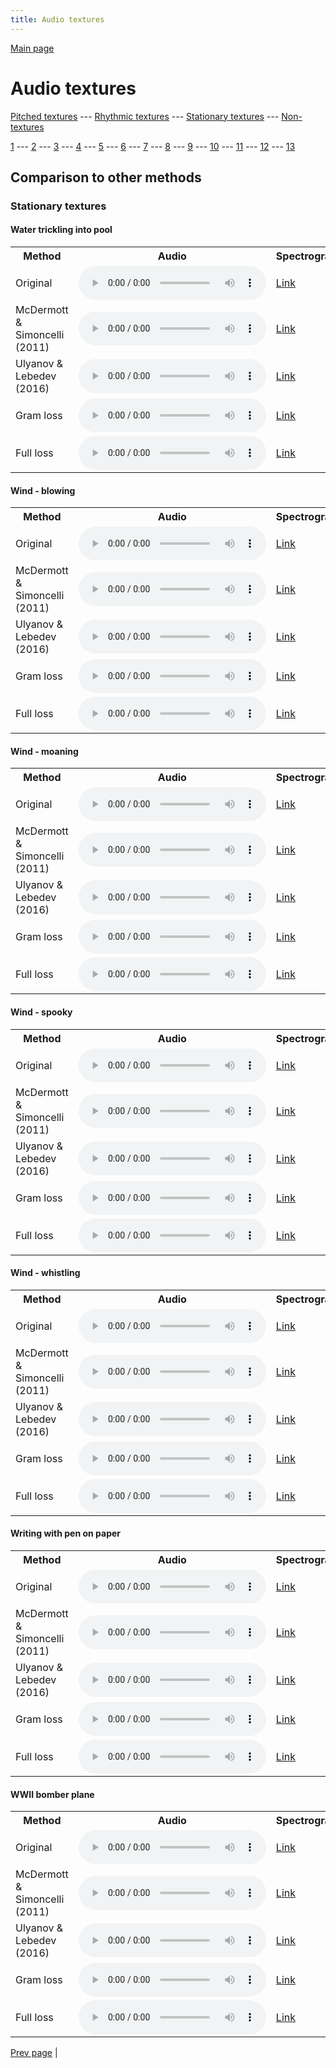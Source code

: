 ```yaml
---
title: Audio textures
---
```


[Main page](/audio_textures/)

# Audio textures

[Pitched textures](/audio_textures/pitched_textures/1/) --- [Rhythmic textures](/audio_textures/rhythmic_textures/1/) --- [Stationary textures](/audio_textures/stationary_textures/1/) --- [Non-textures](/audio_textures/non_textures/1/)

[1](/audio_textures/stationary_textures/1/) --- [2](/audio_textures/stationary_textures/2/) --- [3](/audio_textures/stationary_textures/3/) --- [4](/audio_textures/stationary_textures/4/) --- [5](/audio_textures/stationary_textures/5/) --- [6](/audio_textures/stationary_textures/6/) --- [7](/audio_textures/stationary_textures/7/) --- [8](/audio_textures/stationary_textures/8/) --- [9](/audio_textures/stationary_textures/9/) --- [10](/audio_textures/stationary_textures/10/) --- [11](/audio_textures/stationary_textures/11/) --- [12](/audio_textures/stationary_textures/12/) --- [13](/audio_textures/stationary_textures/13/)

## Comparison to other methods

### Stationary textures

#### Water trickling into pool

<center>
<table>

<tr>
  <th>Method</th>
  <th>Audio</th>
  <th>Spectrogram</th>
</tr>

<tr>
<td>Original</td>
<td>
  <audio controls>
    <source src="/audio_textures/assets/baselines/original/Water_trickling_into_pool.ogg">
    <source src="/audio_textures/assets/baselines/original/Water_trickling_into_pool.mp3">
    <source src="/audio_textures/assets/baselines/original/Water_trickling_into_pool.wav">
  </audio>
</td>
<td>
  <a href="/audio_textures/assets/baselines/original/Water_trickling_into_pool.png">Link</a>
</td>
</tr>

<tr>
<td>McDermott & Simoncelli (2011)</td>
<td>
  <audio controls>
    <source src="/audio_textures/assets/baselines/mcdermott/Water_trickling_into_pool.ogg">
    <source src="/audio_textures/assets/baselines/mcdermott/Water_trickling_into_pool.mp3">
    <source src="/audio_textures/assets/baselines/mcdermott/Water_trickling_into_pool.wav">
  </audio>
</td>
<td>
  <a href="/audio_textures/assets/baselines/mcdermott/Water_trickling_into_pool.png">Link</a>
</td>
</tr>

<tr>
<td>Ulyanov & Lebedev (2016)</td>
<td>
  <audio controls>
    <source src="/audio_textures/assets/baselines/ulyanov/Water_trickling_into_pool.ogg">
    <source src="/audio_textures/assets/baselines/ulyanov/Water_trickling_into_pool.mp3">
    <source src="/audio_textures/assets/baselines/ulyanov/Water_trickling_into_pool.wav">
  </audio>
</td>
<td>
  <a href="/audio_textures/assets/baselines/ulyanov/Water_trickling_into_pool.png">Link</a>
</td>
</tr>

<tr>
<td>Gram loss</td>
<td>
  <audio controls>
    <source src="/audio_textures/assets/baselines/gram/Water_trickling_into_pool.ogg">
    <source src="/audio_textures/assets/baselines/gram/Water_trickling_into_pool.mp3">
    <source src="/audio_textures/assets/baselines/gram/Water_trickling_into_pool.wav">
  </audio>
</td>
<td>
  <a href="/audio_textures/assets/baselines/gram/Water_trickling_into_pool.png">Link</a>
</td>
</tr>

<tr>
<td>Full loss</td>
<td>
  <audio controls>
    <source src="/audio_textures/assets/baselines/full_loss/Water_trickling_into_pool.ogg">
    <source src="/audio_textures/assets/baselines/full_loss/Water_trickling_into_pool.mp3">
    <source src="/audio_textures/assets/baselines/full_loss/Water_trickling_into_pool.wav">
  </audio>
</td>
<td>
  <a href="/audio_textures/assets/baselines/full_loss/Water_trickling_into_pool.png">Link</a>
</td>
</tr>

</table>
</center>

#### Wind - blowing

<center>
<table>

<tr>
  <th>Method</th>
  <th>Audio</th>
  <th>Spectrogram</th>
</tr>

<tr>
<td>Original</td>
<td>
  <audio controls>
    <source src="/audio_textures/assets/baselines/original/Wind_-_blowing.ogg">
    <source src="/audio_textures/assets/baselines/original/Wind_-_blowing.mp3">
    <source src="/audio_textures/assets/baselines/original/Wind_-_blowing.wav">
  </audio>
</td>
<td>
  <a href="/audio_textures/assets/baselines/original/Wind_-_blowing.png">Link</a>
</td>
</tr>

<tr>
<td>McDermott & Simoncelli (2011)</td>
<td>
  <audio controls>
    <source src="/audio_textures/assets/baselines/mcdermott/Wind_-_blowing.ogg">
    <source src="/audio_textures/assets/baselines/mcdermott/Wind_-_blowing.mp3">
    <source src="/audio_textures/assets/baselines/mcdermott/Wind_-_blowing.wav">
  </audio>
</td>
<td>
  <a href="/audio_textures/assets/baselines/mcdermott/Wind_-_blowing.png">Link</a>
</td>
</tr>

<tr>
<td>Ulyanov & Lebedev (2016)</td>
<td>
  <audio controls>
    <source src="/audio_textures/assets/baselines/ulyanov/Wind_-_blowing.ogg">
    <source src="/audio_textures/assets/baselines/ulyanov/Wind_-_blowing.mp3">
    <source src="/audio_textures/assets/baselines/ulyanov/Wind_-_blowing.wav">
  </audio>
</td>
<td>
  <a href="/audio_textures/assets/baselines/ulyanov/Wind_-_blowing.png">Link</a>
</td>
</tr>

<tr>
<td>Gram loss</td>
<td>
  <audio controls>
    <source src="/audio_textures/assets/baselines/gram/Wind_-_blowing.ogg">
    <source src="/audio_textures/assets/baselines/gram/Wind_-_blowing.mp3">
    <source src="/audio_textures/assets/baselines/gram/Wind_-_blowing.wav">
  </audio>
</td>
<td>
  <a href="/audio_textures/assets/baselines/gram/Wind_-_blowing.png">Link</a>
</td>
</tr>

<tr>
<td>Full loss</td>
<td>
  <audio controls>
    <source src="/audio_textures/assets/baselines/full_loss/Wind_-_blowing.ogg">
    <source src="/audio_textures/assets/baselines/full_loss/Wind_-_blowing.mp3">
    <source src="/audio_textures/assets/baselines/full_loss/Wind_-_blowing.wav">
  </audio>
</td>
<td>
  <a href="/audio_textures/assets/baselines/full_loss/Wind_-_blowing.png">Link</a>
</td>
</tr>

</table>
</center>

#### Wind - moaning

<center>
<table>

<tr>
  <th>Method</th>
  <th>Audio</th>
  <th>Spectrogram</th>
</tr>

<tr>
<td>Original</td>
<td>
  <audio controls>
    <source src="/audio_textures/assets/baselines/original/Wind_-_moaning.ogg">
    <source src="/audio_textures/assets/baselines/original/Wind_-_moaning.mp3">
    <source src="/audio_textures/assets/baselines/original/Wind_-_moaning.wav">
  </audio>
</td>
<td>
  <a href="/audio_textures/assets/baselines/original/Wind_-_moaning.png">Link</a>
</td>
</tr>

<tr>
<td>McDermott & Simoncelli (2011)</td>
<td>
  <audio controls>
    <source src="/audio_textures/assets/baselines/mcdermott/Wind_-_moaning.ogg">
    <source src="/audio_textures/assets/baselines/mcdermott/Wind_-_moaning.mp3">
    <source src="/audio_textures/assets/baselines/mcdermott/Wind_-_moaning.wav">
  </audio>
</td>
<td>
  <a href="/audio_textures/assets/baselines/mcdermott/Wind_-_moaning.png">Link</a>
</td>
</tr>

<tr>
<td>Ulyanov & Lebedev (2016)</td>
<td>
  <audio controls>
    <source src="/audio_textures/assets/baselines/ulyanov/Wind_-_moaning.ogg">
    <source src="/audio_textures/assets/baselines/ulyanov/Wind_-_moaning.mp3">
    <source src="/audio_textures/assets/baselines/ulyanov/Wind_-_moaning.wav">
  </audio>
</td>
<td>
  <a href="/audio_textures/assets/baselines/ulyanov/Wind_-_moaning.png">Link</a>
</td>
</tr>

<tr>
<td>Gram loss</td>
<td>
  <audio controls>
    <source src="/audio_textures/assets/baselines/gram/Wind_-_moaning.ogg">
    <source src="/audio_textures/assets/baselines/gram/Wind_-_moaning.mp3">
    <source src="/audio_textures/assets/baselines/gram/Wind_-_moaning.wav">
  </audio>
</td>
<td>
  <a href="/audio_textures/assets/baselines/gram/Wind_-_moaning.png">Link</a>
</td>
</tr>

<tr>
<td>Full loss</td>
<td>
  <audio controls>
    <source src="/audio_textures/assets/baselines/full_loss/Wind_-_moaning.ogg">
    <source src="/audio_textures/assets/baselines/full_loss/Wind_-_moaning.mp3">
    <source src="/audio_textures/assets/baselines/full_loss/Wind_-_moaning.wav">
  </audio>
</td>
<td>
  <a href="/audio_textures/assets/baselines/full_loss/Wind_-_moaning.png">Link</a>
</td>
</tr>

</table>
</center>

#### Wind - spooky

<center>
<table>

<tr>
  <th>Method</th>
  <th>Audio</th>
  <th>Spectrogram</th>
</tr>

<tr>
<td>Original</td>
<td>
  <audio controls>
    <source src="/audio_textures/assets/baselines/original/Wind_-_spooky.ogg">
    <source src="/audio_textures/assets/baselines/original/Wind_-_spooky.mp3">
    <source src="/audio_textures/assets/baselines/original/Wind_-_spooky.wav">
  </audio>
</td>
<td>
  <a href="/audio_textures/assets/baselines/original/Wind_-_spooky.png">Link</a>
</td>
</tr>

<tr>
<td>McDermott & Simoncelli (2011)</td>
<td>
  <audio controls>
    <source src="/audio_textures/assets/baselines/mcdermott/Wind_-_spooky.ogg">
    <source src="/audio_textures/assets/baselines/mcdermott/Wind_-_spooky.mp3">
    <source src="/audio_textures/assets/baselines/mcdermott/Wind_-_spooky.wav">
  </audio>
</td>
<td>
  <a href="/audio_textures/assets/baselines/mcdermott/Wind_-_spooky.png">Link</a>
</td>
</tr>

<tr>
<td>Ulyanov & Lebedev (2016)</td>
<td>
  <audio controls>
    <source src="/audio_textures/assets/baselines/ulyanov/Wind_-_spooky.ogg">
    <source src="/audio_textures/assets/baselines/ulyanov/Wind_-_spooky.mp3">
    <source src="/audio_textures/assets/baselines/ulyanov/Wind_-_spooky.wav">
  </audio>
</td>
<td>
  <a href="/audio_textures/assets/baselines/ulyanov/Wind_-_spooky.png">Link</a>
</td>
</tr>

<tr>
<td>Gram loss</td>
<td>
  <audio controls>
    <source src="/audio_textures/assets/baselines/gram/Wind_-_spooky.ogg">
    <source src="/audio_textures/assets/baselines/gram/Wind_-_spooky.mp3">
    <source src="/audio_textures/assets/baselines/gram/Wind_-_spooky.wav">
  </audio>
</td>
<td>
  <a href="/audio_textures/assets/baselines/gram/Wind_-_spooky.png">Link</a>
</td>
</tr>

<tr>
<td>Full loss</td>
<td>
  <audio controls>
    <source src="/audio_textures/assets/baselines/full_loss/Wind_-_spooky.ogg">
    <source src="/audio_textures/assets/baselines/full_loss/Wind_-_spooky.mp3">
    <source src="/audio_textures/assets/baselines/full_loss/Wind_-_spooky.wav">
  </audio>
</td>
<td>
  <a href="/audio_textures/assets/baselines/full_loss/Wind_-_spooky.png">Link</a>
</td>
</tr>

</table>
</center>

#### Wind - whistling

<center>
<table>

<tr>
  <th>Method</th>
  <th>Audio</th>
  <th>Spectrogram</th>
</tr>

<tr>
<td>Original</td>
<td>
  <audio controls>
    <source src="/audio_textures/assets/baselines/original/Wind_-_whistling.ogg">
    <source src="/audio_textures/assets/baselines/original/Wind_-_whistling.mp3">
    <source src="/audio_textures/assets/baselines/original/Wind_-_whistling.wav">
  </audio>
</td>
<td>
  <a href="/audio_textures/assets/baselines/original/Wind_-_whistling.png">Link</a>
</td>
</tr>

<tr>
<td>McDermott & Simoncelli (2011)</td>
<td>
  <audio controls>
    <source src="/audio_textures/assets/baselines/mcdermott/Wind_-_whistling.ogg">
    <source src="/audio_textures/assets/baselines/mcdermott/Wind_-_whistling.mp3">
    <source src="/audio_textures/assets/baselines/mcdermott/Wind_-_whistling.wav">
  </audio>
</td>
<td>
  <a href="/audio_textures/assets/baselines/mcdermott/Wind_-_whistling.png">Link</a>
</td>
</tr>

<tr>
<td>Ulyanov & Lebedev (2016)</td>
<td>
  <audio controls>
    <source src="/audio_textures/assets/baselines/ulyanov/Wind_-_whistling.ogg">
    <source src="/audio_textures/assets/baselines/ulyanov/Wind_-_whistling.mp3">
    <source src="/audio_textures/assets/baselines/ulyanov/Wind_-_whistling.wav">
  </audio>
</td>
<td>
  <a href="/audio_textures/assets/baselines/ulyanov/Wind_-_whistling.png">Link</a>
</td>
</tr>

<tr>
<td>Gram loss</td>
<td>
  <audio controls>
    <source src="/audio_textures/assets/baselines/gram/Wind_-_whistling.ogg">
    <source src="/audio_textures/assets/baselines/gram/Wind_-_whistling.mp3">
    <source src="/audio_textures/assets/baselines/gram/Wind_-_whistling.wav">
  </audio>
</td>
<td>
  <a href="/audio_textures/assets/baselines/gram/Wind_-_whistling.png">Link</a>
</td>
</tr>

<tr>
<td>Full loss</td>
<td>
  <audio controls>
    <source src="/audio_textures/assets/baselines/full_loss/Wind_-_whistling.ogg">
    <source src="/audio_textures/assets/baselines/full_loss/Wind_-_whistling.mp3">
    <source src="/audio_textures/assets/baselines/full_loss/Wind_-_whistling.wav">
  </audio>
</td>
<td>
  <a href="/audio_textures/assets/baselines/full_loss/Wind_-_whistling.png">Link</a>
</td>
</tr>

</table>
</center>

#### Writing with pen on paper

<center>
<table>

<tr>
  <th>Method</th>
  <th>Audio</th>
  <th>Spectrogram</th>
</tr>

<tr>
<td>Original</td>
<td>
  <audio controls>
    <source src="/audio_textures/assets/baselines/original/Writing_with_pen_on_paper.ogg">
    <source src="/audio_textures/assets/baselines/original/Writing_with_pen_on_paper.mp3">
    <source src="/audio_textures/assets/baselines/original/Writing_with_pen_on_paper.wav">
  </audio>
</td>
<td>
  <a href="/audio_textures/assets/baselines/original/Writing_with_pen_on_paper.png">Link</a>
</td>
</tr>

<tr>
<td>McDermott & Simoncelli (2011)</td>
<td>
  <audio controls>
    <source src="/audio_textures/assets/baselines/mcdermott/Writing_with_pen_on_paper.ogg">
    <source src="/audio_textures/assets/baselines/mcdermott/Writing_with_pen_on_paper.mp3">
    <source src="/audio_textures/assets/baselines/mcdermott/Writing_with_pen_on_paper.wav">
  </audio>
</td>
<td>
  <a href="/audio_textures/assets/baselines/mcdermott/Writing_with_pen_on_paper.png">Link</a>
</td>
</tr>

<tr>
<td>Ulyanov & Lebedev (2016)</td>
<td>
  <audio controls>
    <source src="/audio_textures/assets/baselines/ulyanov/Writing_with_pen_on_paper.ogg">
    <source src="/audio_textures/assets/baselines/ulyanov/Writing_with_pen_on_paper.mp3">
    <source src="/audio_textures/assets/baselines/ulyanov/Writing_with_pen_on_paper.wav">
  </audio>
</td>
<td>
  <a href="/audio_textures/assets/baselines/ulyanov/Writing_with_pen_on_paper.png">Link</a>
</td>
</tr>

<tr>
<td>Gram loss</td>
<td>
  <audio controls>
    <source src="/audio_textures/assets/baselines/gram/Writing_with_pen_on_paper.ogg">
    <source src="/audio_textures/assets/baselines/gram/Writing_with_pen_on_paper.mp3">
    <source src="/audio_textures/assets/baselines/gram/Writing_with_pen_on_paper.wav">
  </audio>
</td>
<td>
  <a href="/audio_textures/assets/baselines/gram/Writing_with_pen_on_paper.png">Link</a>
</td>
</tr>

<tr>
<td>Full loss</td>
<td>
  <audio controls>
    <source src="/audio_textures/assets/baselines/full_loss/Writing_with_pen_on_paper.ogg">
    <source src="/audio_textures/assets/baselines/full_loss/Writing_with_pen_on_paper.mp3">
    <source src="/audio_textures/assets/baselines/full_loss/Writing_with_pen_on_paper.wav">
  </audio>
</td>
<td>
  <a href="/audio_textures/assets/baselines/full_loss/Writing_with_pen_on_paper.png">Link</a>
</td>
</tr>

</table>
</center>

#### WWII bomber plane

<center>
<table>

<tr>
  <th>Method</th>
  <th>Audio</th>
  <th>Spectrogram</th>
</tr>

<tr>
<td>Original</td>
<td>
  <audio controls>
    <source src="/audio_textures/assets/baselines/original/WWII_bomber_plane.ogg">
    <source src="/audio_textures/assets/baselines/original/WWII_bomber_plane.mp3">
    <source src="/audio_textures/assets/baselines/original/WWII_bomber_plane.wav">
  </audio>
</td>
<td>
  <a href="/audio_textures/assets/baselines/original/WWII_bomber_plane.png">Link</a>
</td>
</tr>

<tr>
<td>McDermott & Simoncelli (2011)</td>
<td>
  <audio controls>
    <source src="/audio_textures/assets/baselines/mcdermott/WWII_bomber_plane.ogg">
    <source src="/audio_textures/assets/baselines/mcdermott/WWII_bomber_plane.mp3">
    <source src="/audio_textures/assets/baselines/mcdermott/WWII_bomber_plane.wav">
  </audio>
</td>
<td>
  <a href="/audio_textures/assets/baselines/mcdermott/WWII_bomber_plane.png">Link</a>
</td>
</tr>

<tr>
<td>Ulyanov & Lebedev (2016)</td>
<td>
  <audio controls>
    <source src="/audio_textures/assets/baselines/ulyanov/WWII_bomber_plane.ogg">
    <source src="/audio_textures/assets/baselines/ulyanov/WWII_bomber_plane.mp3">
    <source src="/audio_textures/assets/baselines/ulyanov/WWII_bomber_plane.wav">
  </audio>
</td>
<td>
  <a href="/audio_textures/assets/baselines/ulyanov/WWII_bomber_plane.png">Link</a>
</td>
</tr>

<tr>
<td>Gram loss</td>
<td>
  <audio controls>
    <source src="/audio_textures/assets/baselines/gram/WWII_bomber_plane.ogg">
    <source src="/audio_textures/assets/baselines/gram/WWII_bomber_plane.mp3">
    <source src="/audio_textures/assets/baselines/gram/WWII_bomber_plane.wav">
  </audio>
</td>
<td>
  <a href="/audio_textures/assets/baselines/gram/WWII_bomber_plane.png">Link</a>
</td>
</tr>

<tr>
<td>Full loss</td>
<td>
  <audio controls>
    <source src="/audio_textures/assets/baselines/full_loss/WWII_bomber_plane.ogg">
    <source src="/audio_textures/assets/baselines/full_loss/WWII_bomber_plane.mp3">
    <source src="/audio_textures/assets/baselines/full_loss/WWII_bomber_plane.wav">
  </audio>
</td>
<td>
  <a href="/audio_textures/assets/baselines/full_loss/WWII_bomber_plane.png">Link</a>
</td>
</tr>

</table>
</center>

[Prev page](/audio_textures/stationary_textures/12/) | 